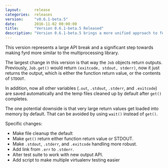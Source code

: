 ```yaml
---
layout:      release
categories:  releases
version:     "v0.6.1-beta.5"
date:        2016-11-02 00:00:00
title:       "Version 0.6.1-beta.5 Released"
description: "Version 0.6.1-beta.5 brings a more unified approach to fetching jobs, an API more similar to multiprocessing, and automatic job cleaning"
---
```

This version represents a large API break and a significant step towards making
fyrd more similar to the multiprocessing library.

The largest change in this version is that way the `Job` objects return
outputs. Previously, `Job.get()` would return `(exitcode, stdout, stderr)`, now
it just returns the output, which is either the function return value, or the
contents of `STDOUT`.

<!--break-->

In addition, now all other variables (`.out`, `.stdout`, `.stderr`, and
`.exitcode`) are saved automatically and the temp files cleaned up by default
after `get()` completes.

The one potential downside is that very large return values get loaded into
memory by default. That can be avoided by using `wait()` instead of `get()`.

Specific changes:

- Make file cleanup the default
- Make `get()` return either function return value or STDOUT.
- Make `.stdout`, `.stderr`, and `.exitcode` handling more robust.
- Add link from `.err` to `.stderr`.
- Alter test suite to work with new output API.
- Add script to make multiple virtualenv testing easier
